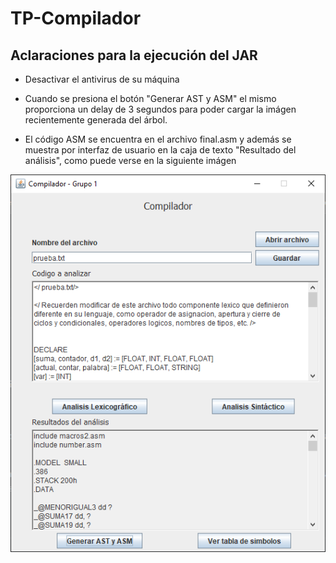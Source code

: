 # TP-Compilador

## Aclaraciones para la ejecución del JAR

- Desactivar el antivirus de su máquina

- Cuando se presiona el botón "Generar AST y ASM" el mismo proporciona un delay de 3 segundos para poder cargar la imágen recientemente generada del árbol.

- El código ASM se encuentra en el archivo final.asm y además se muestra por interfaz de usuario en la caja de texto "Resultado del análisis", como puede verse en la siguiente imágen

![asm on result screen](asm-onscreen.png)